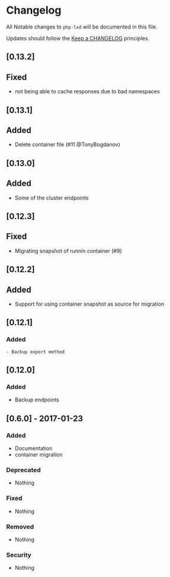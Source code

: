 # Changelog

All Notable changes to `php-lxd` will be documented in this file.

Updates should follow the [Keep a CHANGELOG](http://keepachangelog.com/) principles.

## [0.13.2]

## Fixed
 - not being able to cache responses due to bad namespaces


## [0.13.1]

## Added
 - Delete container file (#11 @TonyBogdanov)

## [0.13.0]

## Added
 - Some of the cluster endpoints

## [0.12.3]

## Fixed
 - Migrating snapshot of runnin container (#9)

## [0.12.2]

## Added
 - Support for using container snapshot as source for migration

## [0.12.1]

### Added
    - Backup export method

## [0.12.0]

### Added
 - Backup endpoints

## [0.6.0] - 2017-01-23

### Added
- Documentation
- container migration

### Deprecated
- Nothing

### Fixed
- Nothing

### Removed
- Nothing

### Security
- Nothing
